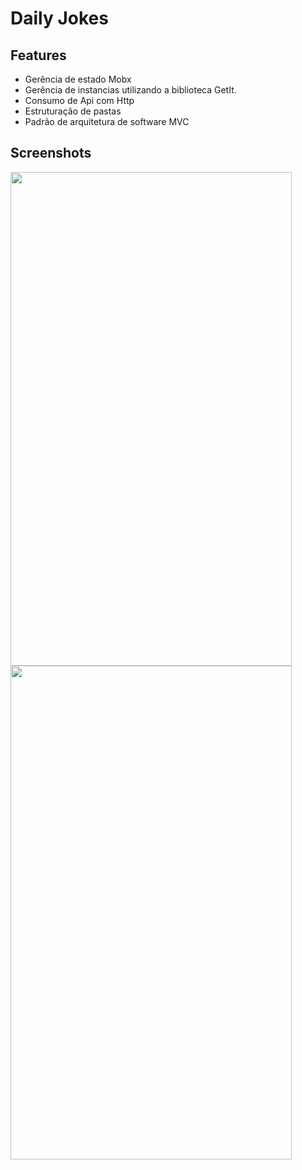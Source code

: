 # Daily Jokes

## Features
  - Gerência de estado Mobx
  - Gerência de instancias utilizando a biblioteca GetIt.
  - Consumo de Api com Http 
  - Estruturação de pastas
  - Padrão de arquitetura de software MVC

  
## Screenshots   
<img src="https://user-images.githubusercontent.com/38362488/137643745-20b56817-6129-45d7-8985-77a13f3bbe96.png" width="450" height="790">
<img src="https://user-images.githubusercontent.com/38362488/137643744-d8131866-0b5d-41dd-9e91-7be531be8c20.png" width="450" height="790">


